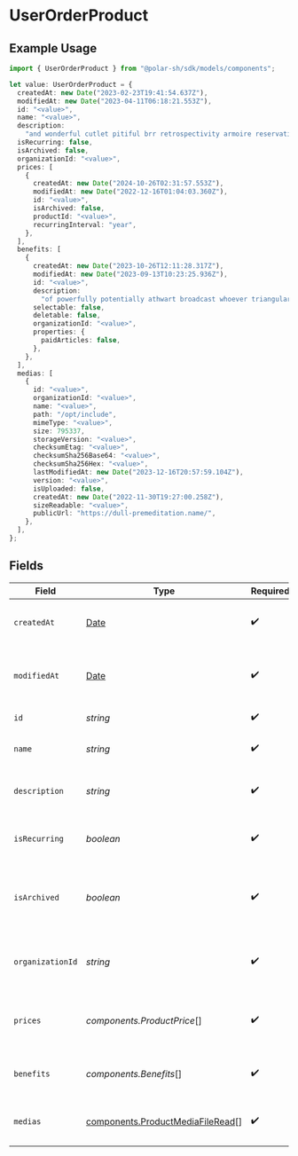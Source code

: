 # UserOrderProduct

## Example Usage

```typescript
import { UserOrderProduct } from "@polar-sh/sdk/models/components";

let value: UserOrderProduct = {
  createdAt: new Date("2023-02-23T19:41:54.637Z"),
  modifiedAt: new Date("2023-04-11T06:18:21.553Z"),
  id: "<value>",
  name: "<value>",
  description:
    "and wonderful cutlet pitiful brr retrospectivity armoire reservation even",
  isRecurring: false,
  isArchived: false,
  organizationId: "<value>",
  prices: [
    {
      createdAt: new Date("2024-10-26T02:31:57.553Z"),
      modifiedAt: new Date("2022-12-16T01:04:03.360Z"),
      id: "<value>",
      isArchived: false,
      productId: "<value>",
      recurringInterval: "year",
    },
  ],
  benefits: [
    {
      createdAt: new Date("2023-10-26T12:11:28.317Z"),
      modifiedAt: new Date("2023-09-13T10:23:25.936Z"),
      id: "<value>",
      description:
        "of powerfully potentially athwart broadcast whoever triangular",
      selectable: false,
      deletable: false,
      organizationId: "<value>",
      properties: {
        paidArticles: false,
      },
    },
  ],
  medias: [
    {
      id: "<value>",
      organizationId: "<value>",
      name: "<value>",
      path: "/opt/include",
      mimeType: "<value>",
      size: 795337,
      storageVersion: "<value>",
      checksumEtag: "<value>",
      checksumSha256Base64: "<value>",
      checksumSha256Hex: "<value>",
      lastModifiedAt: new Date("2023-12-16T20:57:59.104Z"),
      version: "<value>",
      isUploaded: false,
      createdAt: new Date("2022-11-30T19:27:00.258Z"),
      sizeReadable: "<value>",
      publicUrl: "https://dull-premeditation.name/",
    },
  ],
};
```

## Fields

| Field                                                                                         | Type                                                                                          | Required                                                                                      | Description                                                                                   |
| --------------------------------------------------------------------------------------------- | --------------------------------------------------------------------------------------------- | --------------------------------------------------------------------------------------------- | --------------------------------------------------------------------------------------------- |
| `createdAt`                                                                                   | [Date](https://developer.mozilla.org/en-US/docs/Web/JavaScript/Reference/Global_Objects/Date) | :heavy_check_mark:                                                                            | Creation timestamp of the object.                                                             |
| `modifiedAt`                                                                                  | [Date](https://developer.mozilla.org/en-US/docs/Web/JavaScript/Reference/Global_Objects/Date) | :heavy_check_mark:                                                                            | Last modification timestamp of the object.                                                    |
| `id`                                                                                          | *string*                                                                                      | :heavy_check_mark:                                                                            | The ID of the product.                                                                        |
| `name`                                                                                        | *string*                                                                                      | :heavy_check_mark:                                                                            | The name of the product.                                                                      |
| `description`                                                                                 | *string*                                                                                      | :heavy_check_mark:                                                                            | The description of the product.                                                               |
| `isRecurring`                                                                                 | *boolean*                                                                                     | :heavy_check_mark:                                                                            | Whether the product is a subscription tier.                                                   |
| `isArchived`                                                                                  | *boolean*                                                                                     | :heavy_check_mark:                                                                            | Whether the product is archived and no longer available.                                      |
| `organizationId`                                                                              | *string*                                                                                      | :heavy_check_mark:                                                                            | The ID of the organization owning the product.                                                |
| `prices`                                                                                      | *components.ProductPrice*[]                                                                   | :heavy_check_mark:                                                                            | List of available prices for this product.                                                    |
| `benefits`                                                                                    | *components.Benefits*[]                                                                       | :heavy_check_mark:                                                                            | The benefits granted by the product.                                                          |
| `medias`                                                                                      | [components.ProductMediaFileRead](../../models/components/productmediafileread.md)[]          | :heavy_check_mark:                                                                            | The medias associated to the product.                                                         |